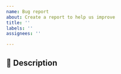 ```yaml
---
name: Bug report
about: Create a report to help us improve
title: ''
labels: ''
assignees: ''

---
```


:notebook: Description
----

